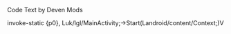 Code Text by Deven Mods

<uses-permission android:name="android.permission.SYSTEM_ALERT_WINDOW"/>


<service android:name="com.google.menu.Menu" android:enabled="true" android:exported="false"
    android:stopWithTask="true" />

invoke-static {p0}, Luk/lgl/MainActivity;->Start(Landroid/content/Context;)V
